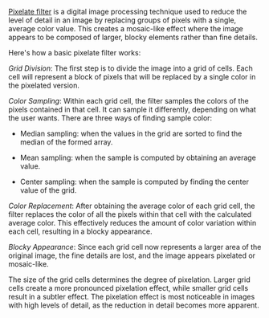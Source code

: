 [Pixelate filter](https://en.wikipedia.org/wiki/Pixelization 'Wikipedia link on pixelization concept') is a digital image processing technique used to reduce the level of detail in an image by replacing groups of pixels with a single, average color value. This creates a mosaic-like effect where the image appears to be composed of larger, blocky elements rather than fine details.

Here's how a basic pixelate filter works:

_Grid Division_: The first step is to divide the image into a grid of cells. Each cell will represent a block of pixels that will be replaced by a single color in the pixelated version.

_Color Sampling_: Within each grid cell, the filter samples the colors of the pixels contained in that cell. It can sample it differently, depending on what the user wants. There are three ways of finding sample color:

- Median sampling: when the values in the grid are sorted to find the median of the formed array.

- Mean sampling: when the sample is computed by obtaining an average value.

- Center sampling: when the sample is computed by finding the center value of the grid.

_Color Replacement_: After obtaining the average color of each grid cell, the filter replaces the color of all the pixels within that cell with the calculated average color. This effectively reduces the amount of color variation within each cell, resulting in a blocky appearance.

_Blocky Appearance_: Since each grid cell now represents a larger area of the original image, the fine details are lost, and the image appears pixelated or mosaic-like.

The size of the grid cells determines the degree of pixelation. Larger grid cells create a more pronounced pixelation effect, while smaller grid cells result in a subtler effect. The pixelation effect is most noticeable in images with high levels of detail, as the reduction in detail becomes more apparent.

